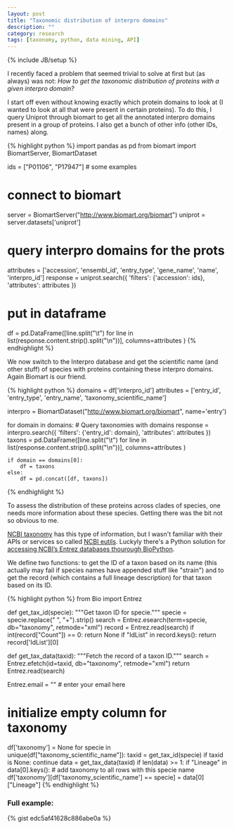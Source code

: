 ```yaml
---
layout: post
title: "Taxonomic distribution of interpro domains"
description: ""
category: research
tags: [taxonomy, python, data mining, API]
---
```

{% include JB/setup %}

I recently faced a problem that seemed trivial to solve at first but (as always) was not: *How to get the taxonomic distribution of proteins with a given interpro domain?*

I start off even without knowing exactly which protein domains to look at (I wanted to look at all that were present in certain proteins). To do this, I query Uniprot through biomart to get all the annotated interpro domains present in a group of proteins. I also get a bunch of other info (other IDs, names) along.

{% highlight python %}
import pandas as pd
from biomart import BiomartServer, BiomartDataset

ids = ["P01106", "P17947"] # some examples

# connect to biomart
server = BiomartServer("http://www.biomart.org/biomart")
uniprot = server.datasets['uniprot']

# query interpro domains for the prots
attributes = ['accession', 'ensembl_id', 'entry_type', 'gene_name', 'name', 'interpro_id']
response = uniprot.search({
    'filters': {'accession': ids},
    'attributes': attributes
})

# put in dataframe
df = pd.DataFrame([line.split("\t") for line in list(response.content.strip().split("\n"))],
                      columns=attributes
                      )
{% endhighlight %}

We now switch to the Interpro database and get the scientific name (and other stuff) of species with proteins containing these interpro domains. Again Biomart is our friend.

{% highlight python %}
domains = df['interpro_id']
attributes = ['entry_id', 'entry_type', 'entry_name', 'taxonomy_scientific_name']

interpro = BiomartDataset("http://www.biomart.org/biomart", name='entry')

for domain in domains:
    # Query taxonomies with domains
    response = interpro.search({
        'filters': {'entry_id': domain},
        'attributes': attributes
    })
    taxons = pd.DataFrame([line.split("\t") for line in list(response.content.strip().split("\n"))],
                          columns=attributes
                          )

    if domain == domains[0]:
        df = taxons
    else:
        df = pd.concat([df, taxons])
{% endhighlight %}

To assess the distribution of these proteins across clades of species, one needs more information about these species. Getting there was the bit not so obvious to me.

[NCBI taxonomy](http://www.ncbi.nlm.nih.gov/taxonomy) has this type of information, but I wasn't familiar with their APIs or services so called [NCBI eutils](http://www.ncbi.nlm.nih.gov/books/NBK25501/). Luckyly there's a Python solution for [accessing NCBI’s Entrez databases thourough BioPython](http://biopython.org/DIST/docs/tutorial/Tutorial.html#htoc108).

We define two functions: to get the ID of a taxon based on its name (this actually may fail if species names have appended stuff like "strain") and to get the record (which contains a full lineage description) for that taxon based on its ID.

{% highlight python %}
from Bio import Entrez

def get_tax_id(specie):
    """Get taxon ID for specie."""
    specie = specie.replace(" ", "+").strip()
    search = Entrez.esearch(term=specie, db="taxonomy", retmode="xml")
    record = Entrez.read(search)
    if int(record["Count"]) == 0:
        return None
    if "IdList" in record.keys():
        return record['IdList'][0]


def get_tax_data(taxid):
    """Fetch the record of a taxon ID."""
    search = Entrez.efetch(id=taxid, db="taxonomy", retmode="xml")
    return Entrez.read(search)

Entrez.email = "" # enter your email here

# initialize empty column for taxonomy
df['taxonomy'] = None
for specie in unique(df["taxonomy_scientific_name"]):
    taxid = get_tax_id(specie)
    if taxid is None:
        continue
    data = get_tax_data(taxid)
    if len(data) >= 1:
        if "Lineage" in data[0].keys():
            # add taxonomy to all rows with this specie name
            df['taxonomy'][df['taxonomy_scientific_name'] == specie] = data[0]["Lineage"]
{% endhighlight %}

### Full example:
{% gist edc5af41628c886abe0a %}
